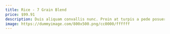 ```yaml
---
title: Rice - 7 Grain Blend
price: $99.91
description: Duis aliquam convallis nunc. Proin at turpis a pede posuere nonummy. Integer non velit.
image: https://dummyimage.com/800x500.png/cc0000/ffffff
---
```

